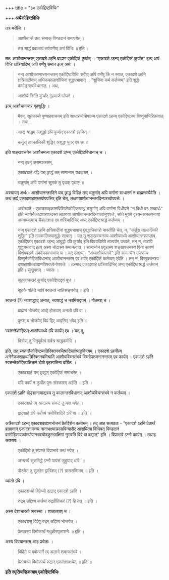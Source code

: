 +++
title = "३० एकोद्दिष्टविधिः"

+++
**अथैकोद्दिष्टविधिः**

तत्र मरीचिः ।

> आशौचान्ते ततः सम्यक् पिण्डदानं समापयेत् ।

> तत्र श्राद्धं प्रदातव्यं सर्ववर्णेष्व् अयं विधिः ॥ इति ।

ततः आशौचानन्तरम् एकादशे ऽहनि ब्राह्मण एकोद्दिष्टं कुर्यात् । "एकादशे ऽहन्य् एकोद्दिष्टं कुर्यात्" इत्य् अयं विधिः क्षत्रियादिष्व् अपि वर्णेषु समान इत्य् अर्थः । 

> <span style="text-decoration - underline;">नन्व्</span> आशौचसमाप्त्यनन्तरम् एकोद्दिष्टविधिः सर्वेष्व् अपि वर्णेषु किं न स्यात्, एकादशे ऽहनि क्षत्रियादीनाम् अधिककालाशौचिनां शुद्ध्यभावात् । "शुचिना कर्म कर्तव्यम्" इति शुद्धेः कर्माङ्गत्वविधानात् । अथ,

> आशौचे निर्गते कुर्याद् गृहमार्जनलेपने ।

इत्य् आशौचानन्तरं गृहशुद्धिः । 

> <span style="text-decoration - underline;">मैवम्</span>, सूतकान्ते पुण्याहवाचनम् इति साधारण्येनोपग्रम्य एकादशे ऽहन्य् एकोद्दिष्टस्य विष्णुनाभिहितत्वात् । तथा,

> आद्यं श्राद्धम् अशुद्धो ऽपि कुर्याद् एकादशे ऽहनित् ।

> कर्तुस् तात्कालिकी शुद्धिर् अशुद्धः पुनर् एव सः ॥

इति शङ्खवचनेन आशौचमध्य एकादशे ऽह्न्य् एकोद्दिष्टविधानाच् च । 

> <span style="text-decoration - underline;">नन्व्</span> इदम् असमञ्जसम्,

> एकादशाहे ऽह्नि यच् छ्राद्धं तत् सामान्यम् उदाहृतम् ।

> चतुर्णाम् अपि वर्णानां सूतकं तु पृथक् पृथक् ॥

अस्यायम् अर्थः -  आशौचानन्तरदिने यच् छ्राद्धं विहितं तच् चतुर्णाम् अपि वर्णानां साधारणं न ब्राह्मणस्यैवेति । कथं तर्ह्य् एकादशाहशब्सयोपपत्तिर् इति चेत्, लक्षणयाशौचानन्तरदिनपरत्वोपपत्तेः । 

> <span style="text-decoration - underline;">अत्रोच्यते</span> -  एकादशाहकालविशिष्टैकोद्दिष्टश्राद्धं चतुर्णाम् अपि वर्णानां विधीयते "न विधौ परः शब्दार्थः" इति न्यायेनैकादशाहशब्दस्य लक्षणया आशौचानन्तरदिनपर्त्वानुपपत्तेः, सति मुख्ये वृत्त्यन्तरकल्पनाया अन्याय्यत्वाच् चैकादशाह एव क्षत्रियादिभिर् अप्य् एकोद्दिष्टश्राद्धं कर्तव्यम् । 

> <span style="text-decoration - underline;">नन्व्</span> एकादशे ऽहनि क्षत्रियादीनां शुद्ध्यभावाच् छ्राद्धाधिकारो नास्तीति चेत्, न, "कर्तुस् तात्कलिकी शुद्धिः" इति तात्कालिक्याशुद्धेः सत्वात् । यत् तु शङ्खवचनस्य आशौचमध्ये आशौचान्तरप्राप्ताव् एकोद्दिष्टम् एकादशे ऽहन्य् अशुद्धो ऽपि कुर्याद् इति विषयविशेषे तात्पर्यम् उच्यते, तन् न, तत्रापि शुद्ध्यभावाद् इत्य् अस्य चोद्यस्य समानत्वात् । सामान्येन प्रवृत्तस्य शङ्खवचनस्य विना कारणं विशेषपरत्वे संकोचकाभावाच् च । यद् उक्तम् -  "अथाशौचापगमे" इति सामान्येन उपक्रम्य विष्णुनैकोद्दिष्टविधानाद् आशौचानन्तरम् एव सर्वैर् एकोद्दिष्टं कर्तव्यम् एवेति । तन् न, विष्णुवचनश्य दशाहाशौचब्राह्मणविषयत्वेनोपपत्तेः । तस्माद् एकादशाहे क्षत्रियादिभिर् अप्य् एकोद्दिष्टश्राद्धं कर्तव्यम् इति। सुष्ठूक्तम् । व्यासः ।

> सूतकानन्तरं कुर्याद् एकोद्दिष्टद्वयं बुधः ।

> सूतके पतिते चापि स्वतन्त्रं नातिसङ्घयेत् ॥ इति ।

स्वतन्त्रं (?) नवशाद्धाद् अन्यत्, नवश्राद्धं च नवमिश्रद्वयम् । गौतमश् च ।

> ब्राह्मणं भोजयेद् आद्ये होतव्यम् अनलो ऽपि वा ।

> पुनश् च भोजयेद् विप्रं द्विर् आवृत्तिर् भवेद् इति ॥

स्वतन्तैकोद्दिष्ठम् आशौचमध्ये ऽपि कार्यम् एव । यत् तु,

> पित्रोस् तु पितृपूर्वत्वं सर्वत्र श्राद्धकर्मणि ।

इति, तत् स्वतन्तैकोद्दिष्टव्यतिरिक्तनवमिश्रादिसर्वश्राद्धविषयम् । एकादशे ऽहनीत्य् अनेनैकदशाहव्यतिरिक्तनवमिश्रादि आशौचविघ्नसंभवे विघ्नोपशमनानन्तरम् एव कार्यम् । एकादशे ऽहनि स्वतन्तैकोद्दिष्टातिक्रमे दोषो बृहस्पतिना दर्शितः ।

> एकादशाहे यच् छ्राद्धम् एकोद्दिष्टं समाचरेत् ।

> यदि कार्यं न कुर्वीत पुनः संस्कारम् अर्हति ॥ इति ।

एकादशे ऽहनि षोडशानामाद्यस्य तु कालान्तरविधानाद् आशौचविघन्संभवे न कर्तव्यम् ।

> एकादशाहे त्व् आद्यस्य संकटं तु यदा भवेत् ।

> द्वादशाहे ऽपि कर्तव्यं त्रयोविंशदिने ऽपि वा ॥ इति ।

अत्रैकादशे ऽहन्य् एकादशब्राह्मणभोजनं प्रेतोद्देशेन कर्तव्यम् । तद् आह सत्यव्रतः -  "एकादशे ऽहनि प्रेतार्थं ब्राह्मणान् एकादशामन्त्र्य नानाभक्ष्यान्नरसविन्यासैर् आशयित्वा विधिवत् पिण्डदानं वासोहिरण्यकांस्योपानच्छत्रोदकुम्भदक्षिणां गुणवति विप्रे वा दद्यात्" इति । विप्राभावे ऽग्नौ कार्यम् । तथाह काश्यपः ।

> एकोद्दिष्टे तु संप्राप्ते विप्राभावे कथं भवेत् ।

> अभ्यर्च्य सुसमिद्धे ऽग्नौ पायसं जुहुयाद् धविः ॥

> पौरुषेण तु सूक्तेन द्वात्रिंशद् (?) ग्राससम्मितम् ॥ इति ।

व्यासो ऽपि ।

> एकादशभ्यो विप्रेभ्यो दद्याद् एकादशे ऽहनि ।

> रुद्रम् उद्दिश्य कर्तव्यं रुद्रप्रीतिकरं (?) हि तत् ॥ इति ।

अस्य देशाचारतो व्यवस्था । शातातपश् च ।

> एकादशसु विप्रेषु रुद्रम् उद्दिश्य भोजयेत् ।

> प्रेतत्वस्य विमोकार्थं मधुक्षीरघृताशनैः ॥ इति ।

अस्य विषयान्तरम् आह प्रचेताः ।

> विहिते च वृषोत्सर्गे त्व् अलाभे शक्त्यसंभवे ।

> प्रेतत्वस्य विमोकार्थं रुद्रान् एकादशाशयेत् ॥ इति ॥

**इति स्मृतिचन्द्रिकायाम् एकोद्दिष्टविधिः**
